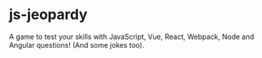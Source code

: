 # js-jeopardy
A game to test your skills with JavaScript, Vue, React, Webpack, Node and Angular questions! (And some jokes too).

